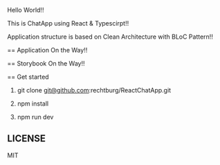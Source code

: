 Hello World!!

This is ChatApp using React & Typescirpt!!

Application structure is based on Clean Architecture with BLoC Pattern!!

== Application
On the Way!!

== Storybook
On the Way!!

== Get started

1. git clone git@github.com:rechtburg/ReactChatApp.git

2. npm install

3. npm run dev

## LICENSE
MIT
